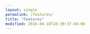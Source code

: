 ```yaml
---
layout: single
permalink: /features/
title: "Features"
modified: 2016-04-18T16:39:37-04:00
---
```


